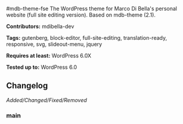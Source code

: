 #mdb-theme-fse
The WordPress theme for Marco Di Bella's personal website (full site editing version). Based on mdb-theme (2.1).

__Contributors:__ mdibella-dev

__Tags:__ gutenberg, block-editor, full-site-editing, translation-ready, responsive, svg, slideout-menu, jquery

__Requires at least:__ WordPress 6.0X  

__Tested up to:__ WordPress 6.0  

## Changelog
*Added/Changed/Fixed/Removed*

### main
